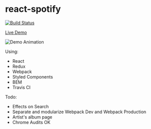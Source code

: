 # react-spotify
[![Build Status](https://travis-ci.org/dnl1/react-spotify.svg?branch=master)](https://travis-ci.org/dnl1/react-spotify)

[Live Demo](http://dnl1.github.io/react-spotify)

![Demo Animation](../assets/react-spotify-demo-1.PNG?raw=true)

Using:
- React
- Redux
- Webpack
- Styled Components
- BEM
- Travis CI

Todo:
- Effects on Search
- Separate and modularize Webpack Dev and Webpack Production
- Artist's album page
- Chrome Audits OK